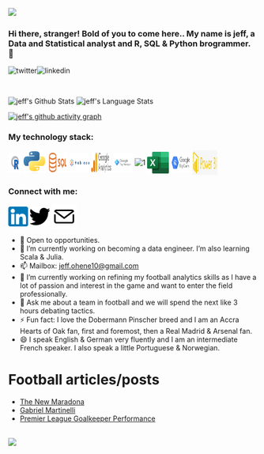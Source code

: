 ![](https://komarev.com/ghpvc/?username=jeffreyohene&label=PROFILE+VIEWS)

### Hi there, stranger! Bold of you to come here.. My name is jeff, a Data and Statistical analyst and R, SQL & Python brogrammer. 👋 


<p>
<a href="https://twitter.com/jeffrstats/">
   <img align="left" alt="twitter" src="https://img.shields.io/badge/Twitter-1DA1F2?style=for-the-badge&logo=twitter&logoColor=white" />
</a>&nbsp;&nbsp;
<a href="https://www.linkedin.com/in/jeffreyohene/">
   <img align="left" alt="linkedin" src="https://img.shields.io/badge/LinkedIn-0077B5?style=for-the-badge&logo=linkedin&logoColor=white" />
</a>
<p/>

<br/>
<p>


![jeff's Github Stats](https://github-readme-stats.vercel.app/api?username=jeffreyohene&show_icons=true&include_all_commits=true)
![jeff's Language Stats](https://github-readme-stats.vercel.app/api/top-langs/?username=jeffreyohene&layout=compact)

[![jeff's github activity graph](https://github-readme-activity-graph.cyclic.app/graph?username=jeffreyohene&theme=github-compact)](https://github.com/ashutosh00710/github-readme-activity-graph)
   
   ### My technology stack:
<p align="left" dir="auto">
    <img align="center" src="images/R.svg" alt="1" height="40" width="27" style="max-width: 100%;">
    <img align="center" src="images/python.png" alt="1" height="45" width="45" style="max-width: 100%;">
    <img align="center" src="images/sql.png" alt="1" height="40" width="40" style="max-width: 100%;">
    <img align="center" src="images/tableau.png" alt="1" height="40" width="40" style="max-width: 100%;">
    <img align="center" src="images/ga4.png" alt="1" height="40" width="40" style="max-width: 100%;">
    <img align="center" src="images/google-tag-manager.jpg" alt="1" height="40" width="40" style="max-width: 100%;">
    <img align="center" src="images/html.png" alt="1" height="40" width="40" style="max-width: 100%;">
    <img align="center" src="images/excel.png" alt="1" height="44" width="44" style="max-width: 100%;">
    <img align="center" src="images/big_query.png" alt="1" height="40" width="40" style="max-width: 100%;">
    <img align="center" src="images/power_bi.jpg" alt="1" height="50" width="50" style="max-width: 100%;">
</p>
   
   
   ### Connect with me:
<p align="left" dir="auto">
<a href="https://www.linkedin.com/in/jeffreyohene/" rel="nofollow"><img align="center" src="images/lnkdn.png" alt="1" height="40" width="40" style="max-width: 100%;"></a>
<a href="https://www.twitter.com/jeffrstats/" rel="nofollow"><img align="center" src="images/twt.png" alt="1" height="40" width="40" style="max-width: 100%;"></a>
<a a rel="noopener" data-link="mailto:jeff.ohene10@gmail.com" href="mailto:jeff.ohene10@gmail.com" target="_top"><img align="center" src="images/m.svg" alt="1" height="50" width="50" style="max-width: 100%;"></a>
</p>
   
- 👯 Open to opportunities.
- 🌱 I’m currently working on becoming a data engineer. I’m also learning Scala & Julia.
- 📫 Mailbox: jeff.ohene10@gmail.com
- 🔭 I’m currently working on refining my football analytics skills as I have a lot of passion and interest in the game and want to enter the field professionally.
- 💬 Ask me about a team in football and we will spend the next like 3 hours debating tactics.
- ⚡ Fun fact: I love the Dobermann Pinscher breed and I am an Accra Hearts of Oak fan, first and foremost,  then a Real Madrid & Arsenal fan.
- 😄 I speak English & German very fluently and I am an intermediate French speaker. I also speak a little Portuguese & Norwegian.
</p>


# Football articles/posts
<!-- BLOG-POST-LIST:START -->
- [The New Maradona](https://jeffrey10.medium.com/the-new-maradona-586653e173e8)
- [Gabriel Martinelli](https://jeffrey10.medium.com/player-profile-gabriel-martinelli-37099dc089f7)
- [Premier League Goalkeeper Performance](https://jeffrey10.medium.com/analysis-of-goalkeeper-performance-in-the-english-premier-league-a0d45036598b)
<!-- BLOG-POST-LIST:END -->


<br>![](https://user-images.githubusercontent.com/103119258/222024507-8c132af6-5779-498a-9bca-b30e91f0f7b8.gif) </br>

<!--
**jeffreyohene/jeffreyohene** is a ✨ _special_ ✨ repository because its `README.md` (this file) appears on your GitHub profile.
-->
